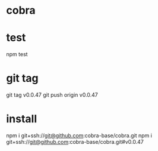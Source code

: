 # cobra

# test
npm test

# git tag
git tag v0.0.47
git push origin v0.0.47

# install
npm i git+ssh://git@github.com:cobra-base/cobra.git
npm i git+ssh://git@github.com:cobra-base/cobra.git#v0.0.47